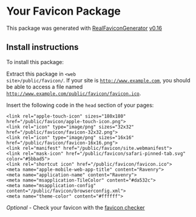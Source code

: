 # Your Favicon Package

This package was generated with [RealFaviconGenerator](https://realfavicongenerator.net/) [v0.16](https://realfavicongenerator.net/change_log#v0.16)

## Install instructions

To install this package:

Extract this package in <code>&lt;web site&gt;/public/favicon/</code>. If your site is <code>http://www.example.com</code>, you should be able to access a file named <code>http://www.example.com/public/favicon/favicon.ico</code>.

Insert the following code in the `head` section of your pages:

    <link rel="apple-touch-icon" sizes="180x180" href="/public/favicon/apple-touch-icon.png">
    <link rel="icon" type="image/png" sizes="32x32" href="/public/favicon/favicon-32x32.png">
    <link rel="icon" type="image/png" sizes="16x16" href="/public/favicon/favicon-16x16.png">
    <link rel="manifest" href="/public/favicon/site.webmanifest">
    <link rel="mask-icon" href="/public/favicon/safari-pinned-tab.svg" color="#5bbad5">
    <link rel="shortcut icon" href="/public/favicon/favicon.ico">
    <meta name="apple-mobile-web-app-title" content="Ravenry">
    <meta name="application-name" content="Ravenry">
    <meta name="msapplication-TileColor" content="#da532c">
    <meta name="msapplication-config" content="/public/favicon/browserconfig.xml">
    <meta name="theme-color" content="#ffffff">

*Optional* - Check your favicon with the [favicon checker](https://realfavicongenerator.net/favicon_checker)